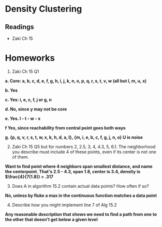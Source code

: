 # Density Clustering
## Readings
 * Zaki Ch 15
 
 # Homeworks

 1. Zaki Ch 15 Q1

**a. Core: a, b, c, d, e, f, g, h, i, j, k, n, o, p, q, r, s, t, v, w  (all but l, m, u, x)**

**b. Yes**

**c. Yes: i, e, c, f, j or g, n**

**d. No, since y may not be core**

**e. Yes.  l - t - w - x**

**f Yes, since reachability from central point goes both ways**

**g. {p, q, v, r, s, t, w, x, k, h, d, a, l}, {m, i, e, b, c, f, g, j, n, o}  U is noise**

2. Zaki Ch 15 Q5 but for numbers 2, 2.5, 3, 4, 4.3, 5, 6.1.  The neighborhood you describe must include 4 of these points, even if its center is not one of them.

**Want to find point where 4 neighbors span smallest distance, and name the centerpoint.  That's 2.5 - 4.3, span 1.8, center is 3.4, density is $\frac{4}{7(1.8)} = .317**

3. Does A in algorithm 15.2 contain actual data points?  How often if so?

**No, unless by fluke a max in the continuous function matches a data point**

4. Describe how you might implement line 7 of Alg 15.2

**Any reasonable description that shows we need to find a path from one to the other that doesn't get below a given level**